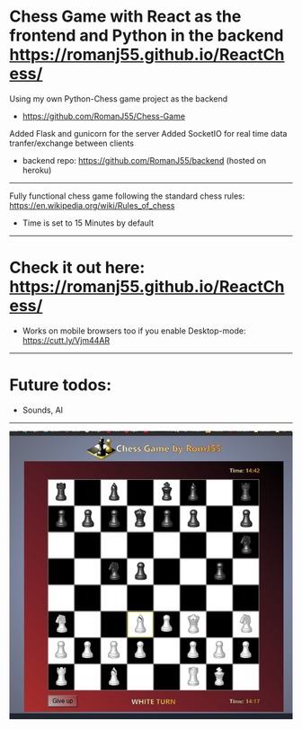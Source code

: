 # Chess Game with React as the frontend and Python in the backend https://romanj55.github.io/ReactChess/

Using my own Python-Chess game project as the backend

- https://github.com/RomanJ55/Chess-Game

Added Flask and gunicorn for the server
Added SocketIO for real time data tranfer/exchange between clients

- backend repo: https://github.com/RomanJ55/backend (hosted on heroku)

---

Fully functional chess game following the standard chess rules: https://en.wikipedia.org/wiki/Rules_of_chess

- Time is set to 15 Minutes by default

---

# Check it out here: https://romanj55.github.io/ReactChess/

- Works on mobile browsers too if you enable Desktop-mode:
  https://cutt.ly/Vjm44AR

---

# Future todos:

- Sounds, AI

---

![Start_screen](assets/001.jpg "Start_screen")
